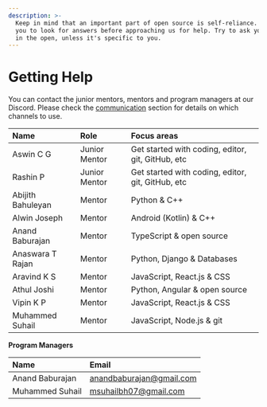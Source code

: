 ```yaml
---
description: >-
  Keep in mind that an important part of open source is self-reliance. We expect
  you to look for answers before approaching us for help. Try to ask your doubts
  in the open, unless it's specific to you.
---
```


# Getting Help

You can contact the junior mentors, mentors and program managers at our Discord. Please check the [communication](https://openhack.gitbook.io/openhack-20/cohort-2/communication) section for details on which channels to use.

| **Name** | Role | Focus areas |
| :--- | :--- | :--- |
| Aswin C G | Junior Mentor | Get started with coding, editor, git, GitHub, etc |
| Rashin P | Junior Mentor | Get started with coding, editor, git, GitHub, etc |
| Abijith Bahuleyan | Mentor | Python & C++ |
| Alwin Joseph | Mentor | Android \(Kotlin\) & C++ |
| Anand Baburajan | Mentor | TypeScript & open source |
| Anaswara T Rajan | Mentor | Python, Django & Databases |
| Aravind K S | Mentor | JavaScript, React.js & CSS |
| Athul Joshi | Mentor | Python, Angular & open source |
| Vipin K P | Mentor | JavaScript, React.js & CSS |
| Muhammed Suhail | Mentor | JavaScript, Node.js & git |

**Program Managers**

| **Name** | **Email** |
| :--- | :--- |
| Anand Baburajan | [anandbaburajan@gmail.com](mailto:anandbaburajan@gmail.com) |
| Muhammed Suhail | [msuhailbh07@gmail.com](mailto:%20msuhailbh07@gmail.com) |

